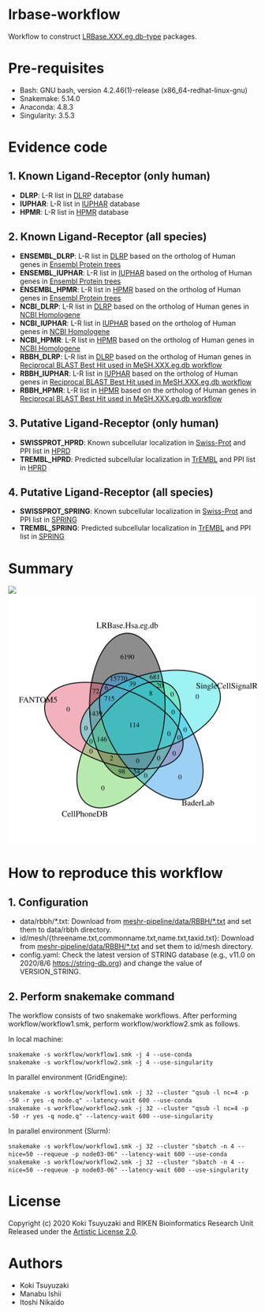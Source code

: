 # lrbase-workflow
Workflow to construct [LRBase.XXX.eg.db-type](https://bioconductor.org/packages/release/data/annotation/html/LRBase.Hsa.eg.db.html) packages.

# Pre-requisites
- Bash: GNU bash, version 4.2.46(1)-release (x86_64-redhat-linux-gnu)
- Snakemake: 5.14.0
- Anaconda: 4.8.3
- Singularity: 3.5.3

# Evidence code
## 1. Known Ligand-Receptor (only human)

- **DLRP**: L-R list in [DLRP](http://dip.doe-mbi.ucla.edu/dip/dlrp/dlrp.txt) database
- **IUPHAR**: L-R list in [IUPHAR](http://www.guidetopharmacology.org/DATA/interactions.csv) database
- **HPMR**: L-R list in [HPMR](http://www.receptome.org) database

## 2. Known Ligand-Receptor (all species)

- **ENSEMBL_DLRP**: L-R list in [DLRP](http://dip.doe-mbi.ucla.edu/dip/dlrp/dlrp.txt) based on the ortholog of Human genes in [Ensembl Protein trees](https://asia.ensembl.org/info/genome/compara/homology_method.html)
- **ENSEMBL_IUPHAR**: L-R list in [IUPHAR](http://www.guidetopharmacology.org/DATA/interactions.csv) based on the ortholog of Human genes in [Ensembl Protein trees](https://asia.ensembl.org/info/genome/compara/homology_method.html)
- **ENSEMBL_HPMR**: L-R list in [HPMR](http://www.receptome.org) based on the ortholog of Human genes in [Ensembl Protein trees](https://asia.ensembl.org/info/genome/compara/homology_method.html)
- **NCBI_DLRP**: L-R list in [DLRP](http://dip.doe-mbi.ucla.edu/dip/dlrp/dlrp.txt) based on the ortholog of Human genes in [NCBI Homologene](https://www.ncbi.nlm.nih.gov/homologene)
- **NCBI_IUPHAR**: L-R list in [IUPHAR](http://www.guidetopharmacology.org/DATA/interactions.csv) based on the ortholog of Human genes in [NCBI Homologene](https://www.ncbi.nlm.nih.gov/homologene)
- **NCBI_HPMR**: L-R list in [HPMR](http://www.receptome.org) based on the ortholog of Human genes in [NCBI Homologene](https://www.ncbi.nlm.nih.gov/homologene)
- **RBBH_DLRP**: L-R list in [DLRP](http://dip.doe-mbi.ucla.edu/dip/dlrp/dlrp.txt) based on the ortholog of Human genes in [Reciprocal BLAST Best Hit used in MeSH.XXX.eg.db workflow](https://github.com/rikenbit/meshr-pipeline)
- **RBBH_IUPHAR**: L-R list in [IUPHAR](http://www.guidetopharmacology.org/DATA/interactions.csv) based on the ortholog of Human genes in [Reciprocal BLAST Best Hit used in MeSH.XXX.eg.db workflow](https://github.com/rikenbit/meshr-pipeline)
- **RBBH_HPMR**: L-R list in [HPMR](http://www.receptome.org) based on the ortholog of Human genes in [Reciprocal BLAST Best Hit used in MeSH.XXX.eg.db workflow](https://github.com/rikenbit/meshr-pipeline)

## 3. Putative Ligand-Receptor (only human)

- **SWISSPROT_HPRD**: Known subcellular localization in [Swiss-Prot](http://www.uniprot.org/uniprot/?query=reviewed:yes) and PPI list in [HPRD](http://hprd.org/download)
- **TREMBL_HPRD**: Predicted subcellular localization in [TrEMBL](http://www.uniprot.org/uniprot/?query=reviewed:no) and PPI list in [HPRD](http://hprd.org/download)


## 4. Putative Ligand-Receptor (all species)

- **SWISSPROT_SPRING**: Known subcellular localization in [Swiss-Prot](http://www.uniprot.org/uniprot/?query=reviewed:yes) and PPI list in [SPRING](https://string-db.org/cgi/download.pl)
- **TREMBL_SPRING**: Predicted subcellular localization in [TrEMBL](http://www.uniprot.org/uniprot/?query=reviewed:no) and PPI list in [SPRING](https://string-db.org/cgi/download.pl)

# Summary
![](https://github.com/rikenbit/lrbase-workflow/blob/master/plot/summary.png)
![](https://github.com/rikenbit/lrbase-workflow/blob/master/plot/venndiagram_human.png)

# How to reproduce this workflow
## 1. Configuration
- data/rbbh/*.txt: Download from [meshr-pipeline/data/RBBH/*.txt](https://github.com/rikenbit/meshr-pipeline) and set them to data/rbbh directory.
- id/mesh/{threename.txt,commonname.txt,name.txt,taxid.txt}: Download from [meshr-pipeline/data/RBBH/*.txt](https://github.com/rikenbit/meshr-pipeline) and set them to id/mesh directory.
- config.yaml: Check the latest version of STRING database (e.g., v11.0 on 2020/8/6 https://string-db.org) and change the value of VERSION_STRING.

## 2. Perform snakemake command
The workflow consists of two snakemake workflows.
After performing workflow/workflow1.smk, perform workflow/workflow2.smk as follows.

In local machine:
```
snakemake -s workflow/workflow1.smk -j 4 --use-conda
snakemake -s workflow/workflow2.smk -j 4 --use-singularity
```

In parallel environment (GridEngine):
```
snakemake -s workflow/workflow1.smk -j 32 --cluster "qsub -l nc=4 -p -50 -r yes -q node.q" --latency-wait 600 --use-conda
snakemake -s workflow/workflow2.smk -j 32 --cluster "qsub -l nc=4 -p -50 -r yes -q node.q" --latency-wait 600 --use-singularity
```

In parallel environment (Slurm):
```
snakemake -s workflow/workflow1.smk -j 32 --cluster "sbatch -n 4 --nice=50 --requeue -p node03-06" --latency-wait 600 --use-conda
snakemake -s workflow/workflow2.smk -j 32 --cluster "sbatch -n 4 --nice=50 --requeue -p node03-06" --latency-wait 600 --use-singularity
```

# License
Copyright (c) 2020 Koki Tsuyuzaki and RIKEN Bioinformatics Research Unit Released under the [Artistic License 2.0](http://www.perlfoundation.org/artistic_license_2_0).

# Authors
- Koki Tsuyuzaki
- Manabu Ishii
- Itoshi Nikaido